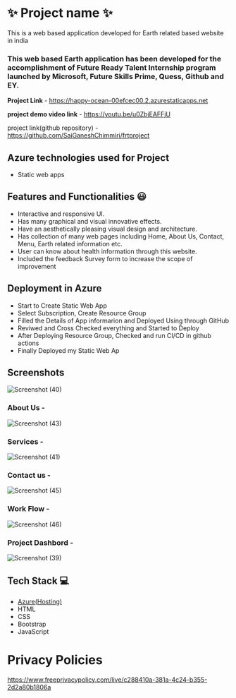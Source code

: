 # ✨  Project name ✨

This is a web based application developed for Earth related based website in india

### This web based Earth application has been developed for the accomplishment of Future Ready Talent Internship program launched by Microsoft, Future Skills Prime, Quess, Github and EY.


**Project Link** - https://happy-ocean-00efcec00.2.azurestaticapps.net

**project demo video link** - https://youtu.be/u0ZbjEAFFjU

project link(github repository) - https://github.com/SaiGaneshChimmiri/frtproject

## Azure technologies used for Project

- Static web apps

## Features and Functionalities 😃

- Interactive and responsive UI.
- Has many graphical and visual innovative effects.
- Have an aesthetically pleasing visual design and architecture.
- Has collection of many web pages including Home, About Us, Contact, Menu, Earth related information etc.
- User can know about health information through this website.
- Included the feedback Survey form to increase the scope of improvement

## Deployment in Azure

- Start to Create Static Web App
- Select Subscription, Create Resource Group
- Filled the Details of App informarion and Deployed Using through GitHub
- Reviwed and Cross Checked everything and Started to Deploy
- After Deploying Resource Group, Checked and run CI/CD in github actions
- Finally Deployed my Static Web Ap

## Screenshots

![Screenshot (40)](https://user-images.githubusercontent.com/114677937/205969088-57473f6e-0558-415a-b3fc-e2ddf2a60c35.png)

### About Us -

![Screenshot (43)](https://user-images.githubusercontent.com/114677937/205969642-9d746eca-8d3c-4857-8f32-c51866ff9e52.png)

### Services -

![Screenshot (41)](https://user-images.githubusercontent.com/114677937/205969398-20115d3c-edd6-45e7-aae3-700b8ce15f9d.png)

### Contact us -

![Screenshot (45)](https://user-images.githubusercontent.com/114677937/205969486-88b6a9e6-1149-4527-a52f-c109951739cf.png)

### Work Flow -

![Screenshot (46)](https://user-images.githubusercontent.com/114677937/205971628-e6b69ff4-a652-4b4f-b91b-8bb7103625b1.png)

### Project Dashbord -

![Screenshot (39)](https://user-images.githubusercontent.com/114677937/205969330-24c0fa1b-4723-4d56-ba20-ea6279b1e181.png)

## Tech Stack 💻

- [Azure(Hosting)](https://azure.microsoft.com/en-in/features/azure-portal/)
- HTML
- CSS
- Bootstrap
- JavaScript

# Privacy Policies

https://www.freeprivacypolicy.com/live/c288410a-381a-4c24-b355-2d2a80b1806a
